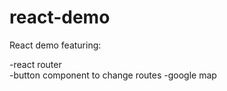 # react-demo
React demo featuring: 

-react router  
-button component to change routes
-google map
